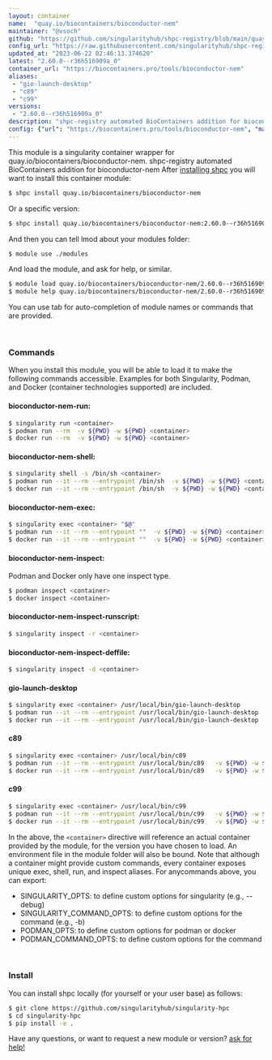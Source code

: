 ```yaml
---
layout: container
name:  "quay.io/biocontainers/bioconductor-nem"
maintainer: "@vsoch"
github: "https://github.com/singularityhub/shpc-registry/blob/main/quay.io/biocontainers/bioconductor-nem/container.yaml"
config_url: "https://raw.githubusercontent.com/singularityhub/shpc-registry/main/quay.io/biocontainers/bioconductor-nem/container.yaml"
updated_at: "2023-06-22 02:46:13.374620"
latest: "2.60.0--r36h516909a_0"
container_url: "https://biocontainers.pro/tools/bioconductor-nem"
aliases:
 - "gio-launch-desktop"
 - "c89"
 - "c99"
versions:
 - "2.60.0--r36h516909a_0"
description: "shpc-registry automated BioContainers addition for bioconductor-nem"
config: {"url": "https://biocontainers.pro/tools/bioconductor-nem", "maintainer": "@vsoch", "description": "shpc-registry automated BioContainers addition for bioconductor-nem", "latest": {"2.60.0--r36h516909a_0": "sha256:aa9857ebf9898d011d0933f853b71ad58f0e810bc0813524072a927157598a09"}, "tags": {"2.60.0--r36h516909a_0": "sha256:aa9857ebf9898d011d0933f853b71ad58f0e810bc0813524072a927157598a09"}, "docker": "quay.io/biocontainers/bioconductor-nem", "aliases": {"gio-launch-desktop": "/usr/local/bin/gio-launch-desktop", "c89": "/usr/local/bin/c89", "c99": "/usr/local/bin/c99"}}
---
```


This module is a singularity container wrapper for quay.io/biocontainers/bioconductor-nem.
shpc-registry automated BioContainers addition for bioconductor-nem
After [installing shpc](#install) you will want to install this container module:


```bash
$ shpc install quay.io/biocontainers/bioconductor-nem
```

Or a specific version:

```bash
$ shpc install quay.io/biocontainers/bioconductor-nem:2.60.0--r36h516909a_0
```

And then you can tell lmod about your modules folder:

```bash
$ module use ./modules
```

And load the module, and ask for help, or similar.

```bash
$ module load quay.io/biocontainers/bioconductor-nem/2.60.0--r36h516909a_0
$ module help quay.io/biocontainers/bioconductor-nem/2.60.0--r36h516909a_0
```

You can use tab for auto-completion of module names or commands that are provided.

<br>

### Commands

When you install this module, you will be able to load it to make the following commands accessible.
Examples for both Singularity, Podman, and Docker (container technologies supported) are included.

#### bioconductor-nem-run:

```bash
$ singularity run <container>
$ podman run --rm  -v ${PWD} -w ${PWD} <container>
$ docker run --rm  -v ${PWD} -w ${PWD} <container>
```

#### bioconductor-nem-shell:

```bash
$ singularity shell -s /bin/sh <container>
$ podman run --it --rm --entrypoint /bin/sh  -v ${PWD} -w ${PWD} <container>
$ docker run --it --rm --entrypoint /bin/sh  -v ${PWD} -w ${PWD} <container>
```

#### bioconductor-nem-exec:

```bash
$ singularity exec <container> "$@"
$ podman run --it --rm --entrypoint ""  -v ${PWD} -w ${PWD} <container> "$@"
$ docker run --it --rm --entrypoint ""  -v ${PWD} -w ${PWD} <container> "$@"
```

#### bioconductor-nem-inspect:

Podman and Docker only have one inspect type.

```bash
$ podman inspect <container>
$ docker inspect <container>
```

#### bioconductor-nem-inspect-runscript:

```bash
$ singularity inspect -r <container>
```

#### bioconductor-nem-inspect-deffile:

```bash
$ singularity inspect -d <container>
```


#### gio-launch-desktop

```bash
$ singularity exec <container> /usr/local/bin/gio-launch-desktop
$ podman run --it --rm --entrypoint /usr/local/bin/gio-launch-desktop   -v ${PWD} -w ${PWD} <container> -c " $@"
$ docker run --it --rm --entrypoint /usr/local/bin/gio-launch-desktop   -v ${PWD} -w ${PWD} <container> -c " $@"
```


#### c89

```bash
$ singularity exec <container> /usr/local/bin/c89
$ podman run --it --rm --entrypoint /usr/local/bin/c89   -v ${PWD} -w ${PWD} <container> -c " $@"
$ docker run --it --rm --entrypoint /usr/local/bin/c89   -v ${PWD} -w ${PWD} <container> -c " $@"
```


#### c99

```bash
$ singularity exec <container> /usr/local/bin/c99
$ podman run --it --rm --entrypoint /usr/local/bin/c99   -v ${PWD} -w ${PWD} <container> -c " $@"
$ docker run --it --rm --entrypoint /usr/local/bin/c99   -v ${PWD} -w ${PWD} <container> -c " $@"
```



In the above, the `<container>` directive will reference an actual container provided
by the module, for the version you have chosen to load. An environment file in the
module folder will also be bound. Note that although a container
might provide custom commands, every container exposes unique exec, shell, run, and
inspect aliases. For anycommands above, you can export:

 - SINGULARITY_OPTS: to define custom options for singularity (e.g., --debug)
 - SINGULARITY_COMMAND_OPTS: to define custom options for the command (e.g., -b)
 - PODMAN_OPTS: to define custom options for podman or docker
 - PODMAN_COMMAND_OPTS: to define custom options for the command

<br>

### Install

You can install shpc locally (for yourself or your user base) as follows:

```bash
$ git clone https://github.com/singularityhub/singularity-hpc
$ cd singularity-hpc
$ pip install -e .
```

Have any questions, or want to request a new module or version? [ask for help!](https://github.com/singularityhub/singularity-hpc/issues)